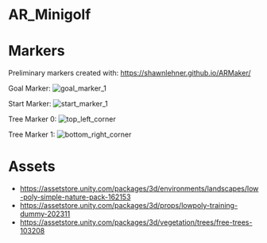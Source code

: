 # AR_Minigolf

# Markers
Preliminary markers created with:
https://shawnlehner.github.io/ARMaker/

Goal Marker:
![goal_marker_1](https://github.com/MarcelBlasius/AR_Minigolf/assets/64688032/de8949eb-0ca5-4299-be6a-3ca90f6cb771)

Start Marker:
![start_marker_1](https://github.com/MarcelBlasius/AR_Minigolf/assets/64688032/d854da8a-6496-4516-b805-f358b2c41755)

Tree Marker 0:
![top_left_corner](https://github.com/MarcelBlasius/AR_Minigolf/assets/64688032/e12cd804-6458-4bdc-a8d9-5e0b10f8aca2)

Tree Marker 1:
![bottom_right_corner](https://github.com/MarcelBlasius/AR_Minigolf/assets/64688032/54b97cee-0178-4d75-9d8c-7199fb57da93)

# Assets
* https://assetstore.unity.com/packages/3d/environments/landscapes/low-poly-simple-nature-pack-162153
* https://assetstore.unity.com/packages/3d/props/lowpoly-training-dummy-202311
* https://assetstore.unity.com/packages/3d/vegetation/trees/free-trees-103208
